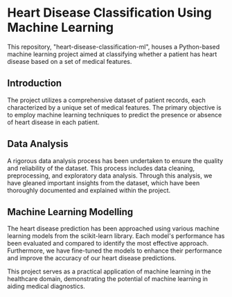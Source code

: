 # Heart Disease Classification Using Machine Learning

This repository, "heart-disease-classification-ml", houses a Python-based machine learning project aimed at classifying whether a patient has heart disease based on a set of medical features.

## Introduction
The project utilizes a comprehensive dataset of patient records, each characterized by a unique set of medical features. The primary objective is to employ machine learning techniques to predict the presence or absence of heart disease in each patient.

## Data Analysis
A rigorous data analysis process has been undertaken to ensure the quality and reliability of the dataset. This process includes data cleaning, preprocessing, and exploratory data analysis. Through this analysis, we have gleaned important insights from the dataset, which have been thoroughly documented and explained within the project.

## Machine Learning Modelling
The heart disease prediction has been approached using various machine learning models from the scikit-learn library. Each model's performance has been evaluated and compared to identify the most effective approach. Furthermore, we have fine-tuned the models to enhance their performance and improve the accuracy of our heart disease predictions.

This project serves as a practical application of machine learning in the healthcare domain, demonstrating the potential of machine learning in aiding medical diagnostics.